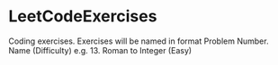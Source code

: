 # LeetCodeExercises

Coding exercises. Exercises will be named in format Problem Number. Name (Difficulty) e.g. 13. Roman to Integer (Easy)